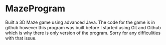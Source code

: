 # MazeProgram
Built a 3D Maze game using advanced Java. The code for the game is in github 
however this program was built before I started using Git and Github which is 
why there is only version of the program. Sorry for any difficulities with that
issue. 
